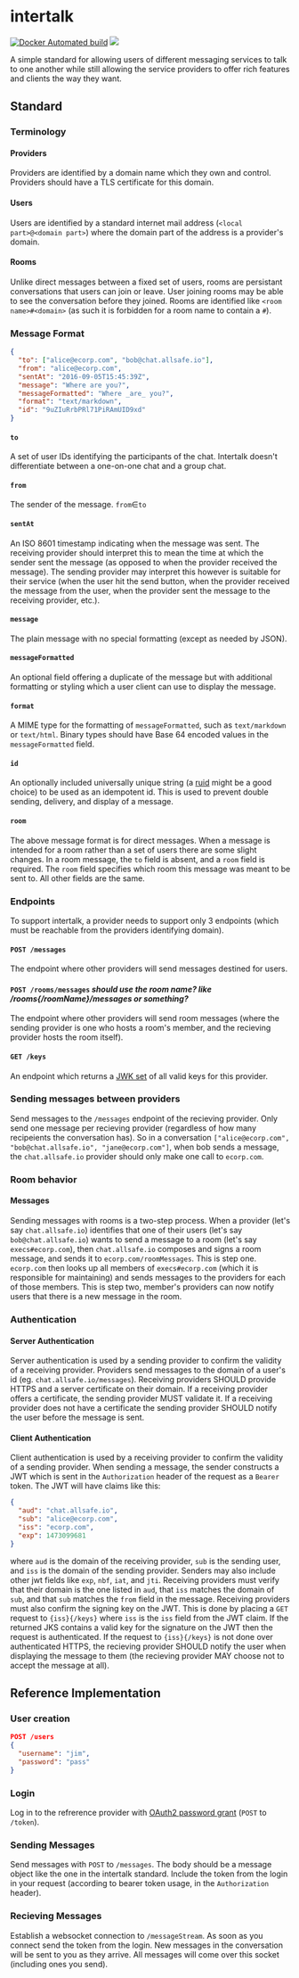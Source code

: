 # intertalk

[![Docker Automated build](https://img.shields.io/docker/automated/blackdoor/intertalk.svg?maxAge=2592000)](https://hub.docker.com/r/blackdoor/intertalk/) [![](https://images.microbadger.com/badges/image/blackdoor/intertalk.svg)](https://microbadger.com/images/blackdoor/intertalk "Get your own image badge on microbadger.com")

A simple standard for allowing users of different messaging services to talk to 
one another while still allowing the service providers to offer rich features and 
clients the way they want.

## Standard

### Terminology

#### Providers

Providers are identified by a domain name which they own and control. Providers 
should have a TLS certificate for this domain.

#### Users

Users are identified by a standard internet mail address (`<local part>@<domain part>`) 
where the domain part of the address is a provider's domain.

#### Rooms

Unlike direct messages between a fixed set of users, rooms are persistant conversations that users can join or leave. User joining rooms may be able to see the conversation before they joined. Rooms are identified like `<room name>#<domain>` (as such it is forbidden for a room name to contain a `#`). 

### Message Format

```json
{
  "to": ["alice@ecorp.com", "bob@chat.allsafe.io"],
  "from": "alice@ecorp.com",
  "sentAt": "2016-09-05T15:45:39Z",
  "message": "Where are you?",
  "messageFormatted": "Where _are_ you?",
  "format": "text/markdown",
  "id": "9uZIuRrbPRl71PiRAmUID9xd"
}
```

#### `to`

A set of user IDs identifying the participants of the chat. Intertalk doesn't 
differentiate between a one-on-one chat and a group chat. 

#### `from`

The sender of the message. `from`∈`to`

#### `sentAt`

An ISO 8601 timestamp indicating when the message was sent. The receiving provider 
should interpret this to mean the time at which the sender sent the message (as 
opposed to when the provider received the message). The sending provider may 
interpret this however is suitable for their service (when the user hit the send 
button, when the provider received the message from the user, when the provider 
sent the message to the receiving provider, etc.).

#### `message`

The plain message with no special formatting (except as needed by JSON).

#### `messageFormatted`

An optional field offering a duplicate of the message but with additional formatting 
or styling which a user client can use to display the message.

#### `format`

A MIME type for the formatting of `messageFormatted`, such as `text/markdown` or 
`text/html`. Binary types should have Base 64 encoded values in the `messageFormatted`
field.

#### `id`

An optionally included universally unique string (a [ruid](https://github.com/kag0/ruid) 
might be a good choice) to be used as an idempotent id. 
This is used to prevent double sending, delivery, and display of a message.

#### `room`

The above message format is for direct messages. When a message is intended for a room rather than a set of users there are some slight changes. In a room message, the `to` field is absent, and a `room` field is required. The `room` field specifies which room this message was meant to be sent to. All other fields are the same.

### Endpoints

To support intertalk, a provider needs to support only 3 endpoints (which must 
be reachable from the providers identifying domain).

#### `POST /messages`

The endpoint where other providers will send messages destined for users.

#### `POST /rooms/messages` _should use the room name? like /rooms{/roomName}/messages or something?_

The endpoint where other providers will send room messages (where the sending provider is one who hosts a room's member, and the recieving provider hosts the room itself).

#### `GET /keys`

An endpoint which returns a [JWK set](https://tools.ietf.org/html/rfc7517#section-5) 
of all valid keys for this provider.

### Sending messages between providers

Send messages to the `/messages` endpoint of the recieving provider. Only send one message per recieving provider (regardless of how many recipeients the conversation has). So in a conversation `["alice@ecorp.com", "bob@chat.allsafe.io", "jane@ecorp.com"]`, when bob sends a message, the `chat.allsafe.io` provider should only make one call to `ecorp.com`.

### Room behavior

#### Messages 

Sending messages with rooms is a two-step process. When a provider (let's say `chat.allsafe.io`) identifies that one of their users (let's say `bob@chat.allsafe.io`) wants to send a message to a room (let's say `execs#ecorp.com`), then `chat.allsafe.io` composes and signs a room message, and sends it to `ecorp.com/roomMessages`. This is step one. `ecorp.com` then looks up all members of `execs#ecorp.com` (which it is responsible for maintaining) and sends messages to the providers for each of those members. This is step two, member's providers can now notify users that there is a new message in the room.

### Authentication

#### Server Authentication

Server authentication is used by a sending provider to confirm the validity of a 
receiving provider.
Providers send messages to the domain of a user's id (eg. `chat.allsafe.io/messages`).
Receiving providers SHOULD provide HTTPS and a server certificate on their domain.
If a receiving provider offers a certificate, the sending provider MUST validate it.
If a receiving provider does not have a certificate the sending provider SHOULD 
notify the user before the message is sent.

#### Client Authentication

Client authentication is used by a receiving provider to confirm the validity of a 
sending provider. 
When sending a message, the sender constructs a JWT which is sent in the 
`Authorization` header of the request as a `Bearer` token.
The JWT will have claims like this:

```json
{
  "aud": "chat.allsafe.io",
  "sub": "alice@ecorp.com",
  "iss": "ecorp.com",
  "exp": 1473099681
}
```

where `aud` is the domain of the receiving provider, `sub` is the sending user, 
and `iss` is the domain of the sending provider. Senders may also include other 
jwt fields like `exp`, `nbf`, `iat`, and `jti`. Receiving providers must verify 
that their domain is the one listed in `aud`, that `iss` matches the domain of `sub`,
and that `sub` matches the `from` field in the message. Receiving providers must 
also confirm the signing key on the JWT. This is done by placing a `GET` request to 
`{iss}{/keys}` where `iss` is the `iss` field from the JWT claim. If the returned JKS contains a valid key for the 
signature on the JWT then the request is authenticated. If the request to `{iss}{/keys}`
is not done over authenticated HTTPS, the recieving provider SHOULD notify the 
user when displaying the message to them (the recieving provider MAY choose not to accept the message at all).

## Reference Implementation

### User creation
```json
POST /users
{
  "username": "jim",
  "password": "pass"
}
```

### Login

Log in to the refrerence provider with [OAuth2 password grant](https://tools.ietf.org/html/rfc6749#section-4.3.2) (`POST` to `/token`).

### Sending Messages

Send messages with `POST` to `/messages`. The body should be a message object like the one in the intertalk standard. Include the token from the login in your request (according to bearer token usage, in the `Authorization` header).

### Recieving Messages

Establish a websocket connection to `/messageStream`. As soon as you connect send the token from the login. New messages in the conversation will be sent to you as they arrive. All messages will come over this socket (including ones you send).
 
